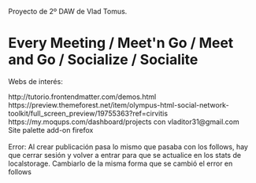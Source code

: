 Proyecto de 2º DAW de Vlad Tomus.

<h1>Every Meeting / Meet'n Go / Meet and Go / Socialize / Socialite</h1>


<p>Webs de interés: </p>
http://tutorio.frontendmatter.com/demos.html<br>
https://preview.themeforest.net/item/olympus-html-social-network-toolkit/full_screen_preview/19755363?ref=cirvitis <br>
https://my.moqups.com/dashboard/projects con vladitor31@gmail.com <br>
Site palette add-on firefox <br>
<br>
Error: Al crear publicación pasa lo mismo que pasaba con los follows, hay que cerrar sesión y volver a entrar para que se actualice en los stats de localstorage. Cambiarlo de la misma forma que se cambió el error en follows
